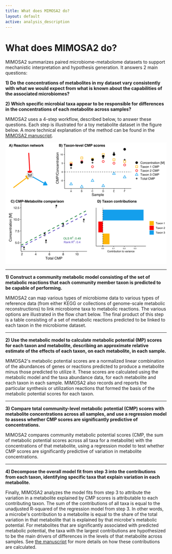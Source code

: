 ```yaml
---
title: What does MIMOSA2 do?
layout: default
active: analysis_description
---
```

# What does MIMOSA2 do?

MIMOSA2 summarizes paired microbiome-metabolome datasets to support mechanistic interpretation and hypothesis generation. It answers 2 main questions:

**1) Do the concentrations of metabolites in my dataset vary consistently with what we would expect from what is known about the capabilities of the associated microbiomes?**

**2) Which specific microbial taxa appear to be responsible for differences in the concentrations of each metabolite across samples?**

MIMOSA2 uses a 4-step workflow, described below, to answer these questions. Each step is illustrated for a toy metabolite dataset in the figure below. A more technical explanation of the method can be found in the [MIMOSA2 manuscript](link).

![example MIMOSA2](toyExampleTitlesRank.png "Example MIMOSA2 Process")

---
**1) Construct a community metabolic model consisting of the set of metabolic reactions that each community member taxon is predicted to be capable of performing.**

MIMOSA2 can map various types of microbiome data to various types of reference data (from either KEGG or collections of genome-scale metabolic reconstructions) to link microbiome taxa to metabolic reactions. The various options are illustrated in the flow
chart below. The final product of this step is a table consisting of a set of metabolic reactions predicted to be linked to each taxon in the microbiome dataset.


---
**2) Use the metabolic model to calculate metabolic potential (MP) scores for each taxon and metabolite, 
describing an approximate relative estimate of the effects of each taxon, on each metabolite, in each sample.**

MIMOSA2's metabolic potential scores are a normalized linear combination of the abundances of genes or reactions predicted to produce a metabolite minus those predicted to utilize it. These scores are calculated using the metabolic model and the taxa abundance data, 
for each metabolite and each taxon in each sample. MIMOSA2 also records and reports the particular synthesis or utilization reactions that formed the basis of the metabolic potential scores for each taxon.

---
**3) Compare total community-level metabolic potential (CMP) scores with metabolite concentrations across all samples, 
and use a regression model to assess whether CMP scores are significantly predictive of concentrations.**

MIMOSA2 compares community metabolic potential scores (CMP, the sum of metabolic potential scores across all taxa for a metabolite) with the concentrations of that metabolite, using a 
regression model to test whether CMP scores are significantly predictive of variation in metabolite concentrations.

---
**4) Decompose the overall model fit from step 3 into the contributions from each taxon, 
identifying specific taxa that explain variation in each metabolite.**

Finally, MIMOSA2 analyzes the model fits from step 3 to attribute the variation in a metabolite explained by CMP scores is attributable to each contributing taxon. The sum of the contributions of all taxa is equal to the unadjusted R-squared of the 
regression model from step 3. In other words, a microbe's contribution to a metabolite is equal to the share of the total variation in that metabolite that is explained by that microbe's metabolic potential. For metabolites that are significantly associated with predicted metabolic potential, the taxa with the largest contributions 
are hypothesized to be the main drivers of differences in the levels of that metabolite across samples. See [the manuscript](manuscript_link) for more details on how these 
contributions are calculated. 


